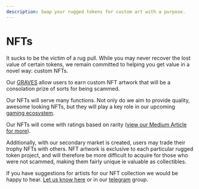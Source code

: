 ```yaml
---
description: Swap your rugged tokens for custom art with a purpose.
---
```


# NFTs

It sucks to be the victim of a rug pull. While you may never recover the lost value of certain tokens, we remain committed to helping you get value in a novel way: custom NFTs. 

Our [GRAVES](graves/) allow users to earn custom NFT artwork that will be a consolation prize of sorts for being scammed. 

Our NFTs will serve many functions. Not only do we aim to provide quality, awesome looking NFTs, but they will play a key role in our upcoming [gaming ecosystem](./). 

Our NFTs will come with ratings based on rarity ([view our Medium Article for more](https://rugzombie.medium.com/retiring-graves-and-grave-multipliers-on-rugzombie-afb823e249e3?source=user_profile---------23----------------------------)).

Additionally, with our secondary market is created, users may trade their trophy NFTs with others. NFT artwork is exclusive to each particular rugged token project, and will therefore be more difficult to acquire for those who were not scammed, making them fairly unique ie valuable as collectibles. 

If you have suggestions for artists for our NFT collection we would be happy to hear. [Let us know here](../../feedback-suggestions-and-bug-bounty.md) or in our [telegram](../../other-links/socials.md) group.
